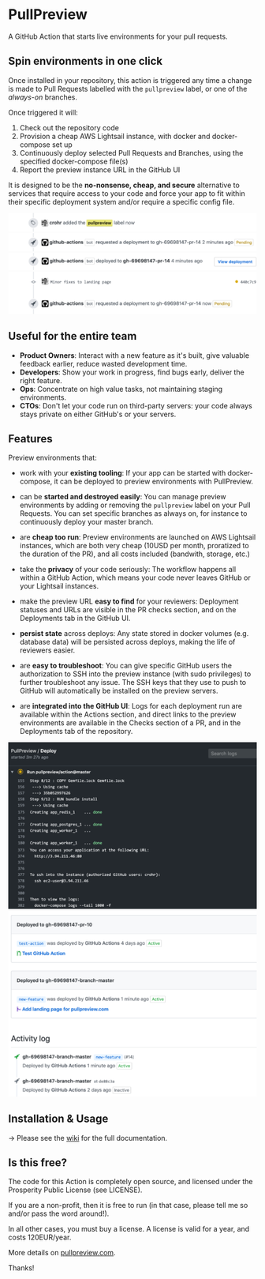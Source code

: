 # PullPreview

A GitHub Action that starts live environments for your pull requests.

## Spin environments in one click

Once installed in your repository, this action is triggered any time a change
is made to Pull Requests labelled with the `pullpreview` label, or one of the
*always-on* branches.

Once triggered it will:

1. Check out the repository code
2. Provision a cheap AWS Lightsail instance, with docker and docker-compose set up
3. Continuously deploy selected Pull Requests and Branches, using the specified docker-compose file(s)
4. Report the preview instance URL in the GitHub UI

It is designed to be the **no-nonsense, cheap, and secure** alternative to
services that require access to your code and force your app to fit within
their specific deployment system and/or require a specific config file.

<img src="img/2-add-label.png">
<img src="img/3-deploy-starts.png">
<img src="img/5-view-deployment.png">
<img src="img/6-deploy-next-commit-pending.png">

## Useful for the entire team

* **Product Owners**: Interact with a new feature as it's built, give valuable feedback earlier, reduce wasted development time.
* **Developers**: Show your work in progress, find bugs early, deliver the right feature.
* **Ops**: Concentrate on high value tasks, not maintaining staging environments.
* **CTOs**: Don't let your code run on third-party servers: your code always stays private on either GitHub's or your servers.

## Features

Preview environments that:

* work with your **existing tooling**: If your app can be started with
  docker-compose, it can be deployed to preview environments with PullPreview.

* can be **started and destroyed easily**: You can manage preview environments
  by adding or removing the `pullpreview` label on your Pull Requests. You can
set specific branches as always on, for instance to continuously deploy your
master branch.

* are **cheap too run**: Preview environments are launched on AWS Lightsail
  instances, which are both very cheap (10USD per month, proratized to the
duration of the PR), and all costs included (bandwith, storage, etc.)

* take the **privacy** of your code seriously: The workflow happens all within
  a GitHub Action, which means your code never leaves GitHub or your Lightsail
instances.

* make the preview URL **easy to find** for your reviewers: Deployment statuses
  and URLs are visible in the PR checks section, and on the Deployments tab in
the GitHub UI.

* **persist state** across deploys: Any state stored in docker volumes (e.g.
  database data) will be persisted across deploys, making the life of reviewers
easier.

* are **easy to troubleshoot**: You can give specific GitHub users the
  authorization to SSH into the preview instance (with sudo privileges) to
further troubleshoot any issue. The SSH keys that they use to push to GitHub
will automatically be installed on the preview servers.

* are **integrated into the GitHub UI**: Logs for each deployment run are
  available within the Actions section, and direct links to the preview
environments are available in the Checks section of a PR, and in the
Deployments tab of the repository.

<img src="img/4-view-logs.png" />
<img src="img/8-list-deployments.png" />

## Installation & Usage

&rarr; Please see the [wiki](https://github.com/pullpreview/action/wiki) for the full documentation.

## Is this free?

The code for this Action is completely open source, and licensed under the
Prosperity Public License (see LICENSE).

If you are a non-profit, then it is free to run (in that case, please tell me
so and/or pass the word around!).

In all other cases, you must buy a license. A license is valid for a year, and
costs 120EUR/year.

More details on [pullpreview.com](https://pullpreview.com).

Thanks!
